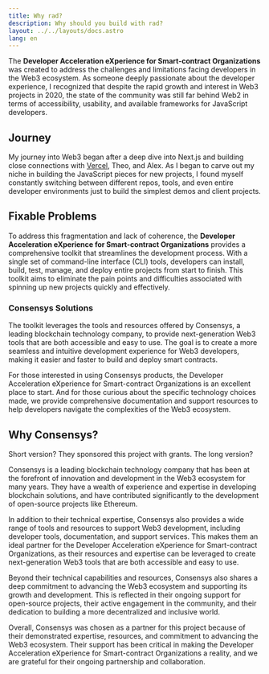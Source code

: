 ```yaml
---
title: Why rad?
description: Why should you build with rad?
layout: ../../layouts/docs.astro
lang: en
---
```


The **Developer Acceleration eXperience for Smart-contract Organizations** was created to address the challenges and limitations facing developers in the Web3 ecosystem. As someone deeply passionate about the developer experience, I recognized that despite the rapid growth and interest in Web3 projects in 2020, the state of the community was still far behind Web2 in terms of accessibility, usability, and available frameworks for JavaScript developers.

## Journey

My journey into Web3 began after a deep dive into Next.js and building close connections with [Vercel](https://vercel.com/home), Theo, and Alex. As I began to carve out my niche in building the JavaScript pieces for new projects, I found myself constantly switching between different repos, tools, and even entire developer environments just to build the simplest demos and client projects.

## Fixable Problems

To address this fragmentation and lack of coherence, the **Developer Acceleration eXperience for Smart-contract Organizations** provides a comprehensive toolkit that streamlines the development process. With a single set of command-line interface (CLI) tools, developers can install, build, test, manage, and deploy entire projects from start to finish. This toolkit aims to eliminate the pain points and difficulties associated with spinning up new projects quickly and effectively.

### Consensys Solutions

The toolkit leverages the tools and resources offered by Consensys, a leading blockchain technology company, to provide next-generation Web3 tools that are both accessible and easy to use. The goal is to create a more seamless and intuitive development experience for Web3 developers, making it easier and faster to build and deploy smart contracts.

For those interested in using Consensys products, the Developer Acceleration eXperience for Smart-contract Organizations is an excellent place to start. And for those curious about the specific technology choices made, we provide comprehensive documentation and support resources to help developers navigate the complexities of the Web3 ecosystem.

## Why Consensys?

Short version? They sponsored this project with grants. The long version?

Consensys is a leading blockchain technology company that has been at the forefront of innovation and development in the Web3 ecosystem for many years. They have a wealth of experience and expertise in developing blockchain solutions, and have contributed significantly to the development of open-source projects like Ethereum.

In addition to their technical expertise, Consensys also provides a wide range of tools and resources to support Web3 development, including developer tools, documentation, and support services. This makes them an ideal partner for the Developer Acceleration eXperience for Smart-contract Organizations, as their resources and expertise can be leveraged to create next-generation Web3 tools that are both accessible and easy to use.

Beyond their technical capabilities and resources, Consensys also shares a deep commitment to advancing the Web3 ecosystem and supporting its growth and development. This is reflected in their ongoing support for open-source projects, their active engagement in the community, and their dedication to building a more decentralized and inclusive world.

Overall, Consensys was chosen as a partner for this project because of their demonstrated expertise, resources, and commitment to advancing the Web3 ecosystem. Their support has been critical in making the Developer Acceleration eXperience for Smart-contract Organizations a reality, and we are grateful for their ongoing partnership and collaboration.
